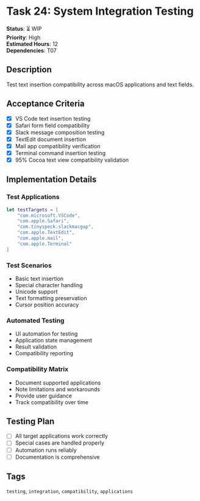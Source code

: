# Task 24: System Integration Testing

**Status**: ⏳ WIP  
**Priority**: High  
**Estimated Hours**: 12  
**Dependencies**: T07  

## Description

Test text insertion compatibility across macOS applications and text fields.

## Acceptance Criteria

- [x] VS Code text insertion testing
- [x] Safari form field compatibility
- [x] Slack message composition testing
- [x] TextEdit document insertion
- [x] Mail app compatibility verification
- [x] Terminal command insertion testing
- [x] 95% Cocoa text view compatibility validation

## Implementation Details

### Test Applications
```swift
let testTargets = [
    "com.microsoft.VSCode",
    "com.apple.Safari",
    "com.tinyspeck.slackmacgap",
    "com.apple.TextEdit",
    "com.apple.mail",
    "com.apple.Terminal"
]
```

### Test Scenarios
- Basic text insertion
- Special character handling
- Unicode support
- Text formatting preservation
- Cursor position accuracy

### Automated Testing
- UI automation for testing
- Application state management
- Result validation
- Compatibility reporting

### Compatibility Matrix
- Document supported applications
- Note limitations and workarounds
- Provide user guidance
- Track compatibility over time

## Testing Plan

- [ ] All target applications work correctly
- [ ] Special cases are handled properly
- [ ] Automation runs reliably
- [ ] Documentation is comprehensive

## Tags
`testing`, `integration`, `compatibility`, `applications`